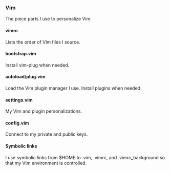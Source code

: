 ### Vim
The piece parts I use to personalize Vim.

#### vimrc
Lists the order of Vim files I source.

#### bootstrap.vim
Install vim-plug when needed.

#### autoload/plug.vim
Load the Vim plugin manager I use.  Install plugins when needed.

#### settings.vim
My Vim and plugin personalizations.

#### config.vim
Connect to my private and public keys.

#### Symbolic links
I use symbolic links from $HOME to .vim, .vimrc, and .vimrc_background
so that my Vim environment is controlled.
